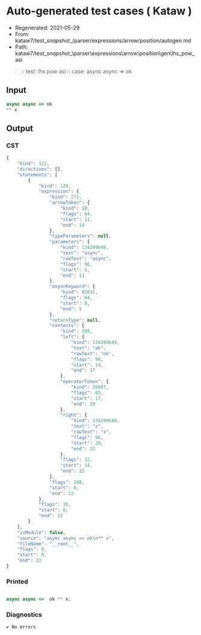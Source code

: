 # Auto-generated test cases ( Kataw )
- Regenerated: 2021-05-29
- From: kataw7/test\__snapshot__/parser/expressions/arrow/position/autogen.md
- Path: kataw7/test\__snapshot__\parser\expressions\arrow\position\gen\lhs_pow_asi
> :: test: lhs pow asi
> :: case: async async => ok
## Input

`````js
async async => ok
** x
`````
## Output

### CST

```javascript
{
    "kind": 122,
    "directives": [],
    "statements": [
        {
            "kind": 120,
            "expression": {
                "kind": 271,
                "arrowToken": {
                    "kind": 10,
                    "flags": 64,
                    "start": 11,
                    "end": 14
                },
                "typeParameters": null,
                "parameters": {
                    "kind": 134299649,
                    "text": "async",
                    "rawText": "async",
                    "flags": 96,
                    "start": 5,
                    "end": 11
                },
                "asyncKeyword": {
                    "kind": 82031,
                    "flags": 64,
                    "start": 0,
                    "end": 5
                },
                "returnType": null,
                "contents": {
                    "kind": 198,
                    "left": {
                        "kind": 134299649,
                        "text": "ok",
                        "rawText": "ok",
                        "flags": 96,
                        "start": 14,
                        "end": 17
                    },
                    "operatorToken": {
                        "kind": 35897,
                        "flags": 65,
                        "start": 17,
                        "end": 20
                    },
                    "right": {
                        "kind": 134299649,
                        "text": "x",
                        "rawText": "x",
                        "flags": 96,
                        "start": 20,
                        "end": 22
                    },
                    "flags": 32,
                    "start": 14,
                    "end": 22
                },
                "flags": 288,
                "start": 0,
                "end": 22
            },
            "flags": 16,
            "start": 0,
            "end": 22
        }
    ],
    "isModule": false,
    "source": "async async => ok\n** x",
    "fileName": "__root__",
    "flags": 0,
    "start": 0,
    "end": 22
}
```

### Printed

```javascript

async async =>  ok ** x;
```

### Diagnostics

```javascript
✔ No errors
```

